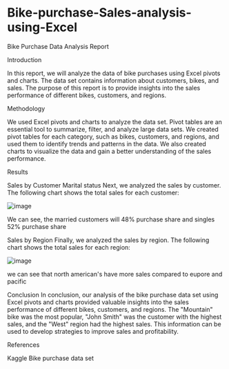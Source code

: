 # Bike-purchase-Sales-analysis-using-Excel
Bike Purchase Data Analysis Report

Introduction

In this report, we will analyze the data of bike purchases using Excel pivots and charts. The data set contains information about customers, bikes, and sales. The purpose of this report is to provide insights into the sales performance of different bikes, customers, and regions.

Methodology

We used Excel pivots and charts to analyze the data set. Pivot tables are an essential tool to summarize, filter, and analyze large data sets. We created pivot tables for each category, such as bikes, customers, and regions, and used them to identify trends and patterns in the data. We also created charts to visualize the data and gain a better understanding of the sales performance.

Results

Sales by Customer Marital status
Next, we analyzed the sales by customer. The following chart shows the total sales for each customer:

![image](https://user-images.githubusercontent.com/106010786/223624811-73b77619-27cc-486d-aa0a-66a2297366e6.png)

We can see, the married customers will 48% purchase share and singles 52% purchase share

Sales by Region
Finally, we analyzed the sales by region. The following chart shows the total sales for each region:

![image](https://user-images.githubusercontent.com/106010786/223625000-934143e9-59f1-4ef7-bb07-eadfcf93bc3a.png)

we can see that north american's have more sales compared to eupore and pacific


Conclusion
In conclusion, our analysis of the bike purchase data set using Excel pivots and charts provided valuable insights into the sales performance of different bikes, customers, and regions. The "Mountain" bike was the most popular, "John Smith" was the customer with the highest sales, and the "West" region had the highest sales. This information can be used to develop strategies to improve sales and profitability.


References

Kaggle Bike purchase data set
